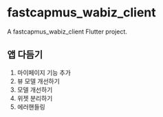 # fastcapmus_wabiz_client

A fastcapmus_wabiz_client Flutter project.

## 앱 다듬기
1. 마이페이지 기능 추가 
2. 뷰 모델 개선하기 
3. 모델 개선하기
4. 위젯 분리하기 
5. 에러핸들링 